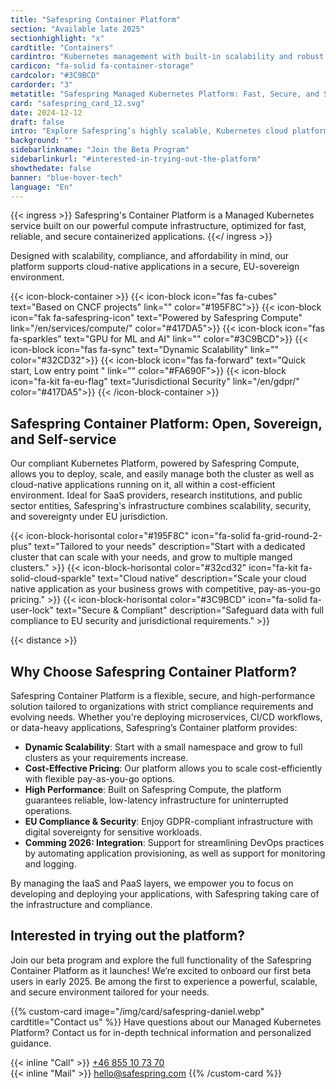 ```yaml
---
title: "Safespring Container Platform"
section: "Available late 2025"
sectionhighlight: "x"
cardtitle: "Containers"
cardintro: "Kubernetes management with built-in scalability and robust platform security."
cardicon: "fa-solid fa-container-storage"
cardcolor: "#3C9BCD"
cardorder: "3"
metatitle: "Safespring Managed Kubernetes Platform: Fast, Secure, and Scalable Cloud Solutions"
card: "safespring_card_12.svg"
date: 2024-12-12
draft: false
intro: "Explore Safespring’s highly scalable, Kubernetes cloud platform, designed for SaaS, research, and public sector organizations needing cost-effective, high-performance container management with EU-based security and compliance."
background: ""
sidebarlinkname: "Join the Beta Program"
sidebarlinkurl: "#interested-in-trying-out-the-platform"
showthedate: false
banner: "blue-hover-tech"
language: "En"
---
```


{{< ingress >}}
    Safespring's Container Platform is a Managed Kubernetes service built on our powerful compute infrastructure, optimized for fast, reliable, and secure containerized applications. 
{{</ ingress >}}

Designed with scalability, compliance, and affordability in mind, our platform supports cloud-native applications in a secure, EU-sovereign environment.

{{< icon-block-container >}}
    {{< icon-block icon="fas fa-cubes" text="Based on CNCF projects" link="" color="#195F8C">}}
    {{< icon-block icon="fak fa-safespring-icon" text="Powered by Safespring Compute" link="/en/services/compute/" color="#417DA5">}}
    {{< icon-block icon="fas fa-sparkles" text="GPU for ML and AI" link="" color="#3C9BCD">}}
    {{< icon-block icon="fas fa-sync" text="Dynamic Scalability" link="" color="#32CD32">}}
    {{< icon-block icon="fas fa-forward" text="Quick start, Low entry point " link="" color="#FA690F">}}
    {{< icon-block icon="fa-kit fa-eu-flag" text="Jurisdictional Security" link="/en/gdpr/" color="#417DA5">}}
{{< /icon-block-container >}}

## Safespring Container Platform: Open, Sovereign, and Self-service

Our compliant Kubernetes Platform, powered by Safespring Compute, allows you to deploy, scale, and easily manage both the cluster as well as cloud-native applications running on it, all within a cost-efficient environment. Ideal for SaaS providers, research institutions, and public sector entities, Safespring's infrastructure combines scalability, security, and sovereignty under EU jurisdiction.

{{< icon-block-horisontal color="#195F8C" icon="fa-solid fa-grid-round-2-plus" text="Tailored to your needs" description="Start with a dedicated cluster that can scale with your needs, and grow to multiple manged clusters." >}}
{{< icon-block-horisontal color="#32cd32" icon="fa-kit fa-solid-cloud-sparkle" text="Cloud native" description="Scale your cloud native application as your business grows with competitive, pay-as-you-go pricing." >}}
{{< icon-block-horisontal color="#3C9BCD" icon="fa-solid fa-user-lock" text="Secure & Compliant" description="Safeguard data with full compliance to EU security and jurisdictional requirements." >}}

{{< distance >}}

## Why Choose Safespring Container Platform?

Safespring Container Platform is a flexible, secure, and high-performance solution tailored to organizations with strict compliance requirements and evolving needs. Whether you're deploying microservices, CI/CD workflows, or data-heavy applications, Safespring’s Container platform provides:

- **Dynamic Scalability**: Start with a small namespace and grow to full clusters as your requirements increase.
- **Cost-Effective Pricing**: Our platform allows you to scale cost-efficiently with flexible pay-as-you-go options.
- **High Performance**: Built on Safespring Compute, the platform guarantees reliable, low-latency infrastructure for uninterrupted operations.
- **EU Compliance & Security**: Enjoy GDPR-compliant infrastructure with digital sovereignty for sensitive workloads.
- **Comming 2026: Integration**: Support for streamlining DevOps practices by automating application provisioning, as well as support for monitoring and logging.

By managing the IaaS and PaaS layers, we empower you to focus on developing and deploying your applications, with Safespring taking care of the infrastructure and compliance.

## Interested in trying out the platform?

Join our beta program and explore the full functionality of the Safespring Container Platform as it launches! We’re excited to onboard our first beta users in early 2025. Be among the first to experience a powerful, scalable, and secure environment tailored for your needs.

{{% custom-card image="/img/card/safespring-daniel.webp" cardtitle="Contact us" %}}
Have questions about our Managed Kubernetes Platform? Contact us for in-depth technical information and personalized guidance.

{{< inline "Call" >}} [+46 855 10 73 70](tel:+46855107370)  
{{< inline "Mail" >}} [hello@safespring.com](mailto:hello@safespring.com)
{{% /custom-card %}}